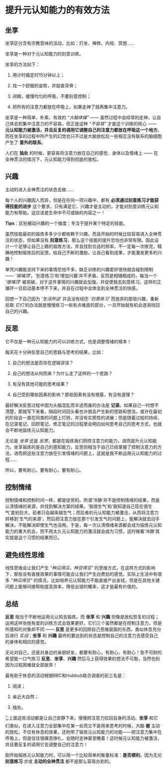 # 提升元认知能力的有效方法

## 坐享
坐享区分含有宗教意味的活动，比如：打坐、禅修、内视、冥想……

坐享是一种对于元认知能力的刻意训练。

坐享的方法如下：

1. 用计时器定时15分钟以上；

2. 找一个舒服的姿势，并挺直背脊；

3. 闭眼，缓慢均匀的呼吸，不要刻意控制；

4. 把所有的注意力都放在呼吸上，如果走神了就再集中注意力。

坐享是一种简单、朴素、有效的 *“大脑体操”* —— 虽然过程中会经常的走神，让自己体会到集中注意力的不容易，但正是这种 *“不容易”* 才是这个训练的核心 —— **元认知能力被激活，并且反复的调用它调整自己的注意力都放在呼吸这一个地方**。而在坐享的过程中所产生的幻觉也只不过是大脑放松后一些相互没有联系的脑细胞产生了 **意外的联系**。

人们在 **独处** 的时候，更容易将注意力放在自己的感觉、身体以及情绪上 —— 在全神贯注的情况下，元认知能力得到彻底的放松。

## 兴趣
主动的进入全神贯注的状态去做……

每个人的兴趣因人而异，但是在任何一项兴趣中，都有 **必须通过刻意练习才能获得技能的进步** 这个要求，只有满足它，兴趣才是主动的，才能对刻意训练元认知能力有帮助。这应该是生命中不可或缺的内容之一！

**Tips**：区别被动兴趣的一个维度：专注于提升某个特定的技能。

虽然技能最初的锻炼多多少少都依赖于兴趣，而且开始的时候比较容易进入全神贯注的状态，但如果没有 **刻意练习**，那么这个技能的提升恐怕也非常有限。因此设计一个足够让自己上瘾的锻炼方法，并且找到合适的频率，不一定每一次练完，精确地控制锻炼后的反馈，给自己不断的激励，让自己看到成果，才能激发更多的兴趣！

单凭兴趣能坚持下来的事情恐怕不多，缺乏训练的兴趣爱好很快就会碰到限制 —— *‘玻璃顶’*。‘刻意练习’和‘增加兴趣’并不矛盾，反而是相辅相成的，每当一个 *‘玻璃顶’* 被突破，对于这件事情的兴趣就会加强，并促使我去刻意练习。这样的正循环一旦启动基本停不下来，并且在过程中会体会到全神贯注的快感。

回想一下自己因为 *‘生活所迫’* 并且没有经历 *‘刻意练习’* 而放弃的那些兴趣，重新拾取 *它们* 的办法就是慢慢练习一些有点难度的部分，一旦开始就有机会逐渐找回自己的兴趣。

## 反思
它不仅是一种元认知能力的可以训练方式，也是调整情绪的根本！

每天花十分钟反思自己的思路与思考的结果，比如：
1. 自己的想法是否存在逻辑谬误？

2. 自己的想法从何而来？为什么走了这样的一个思路？

3. 有没有其他可能的思考结果？

4. 自己受到哪些因素的影响？那些因素有没有根基，有没有道理？

最好解决反思过程中因为头脑混乱而半途而废的办法是 **记录**。如果自己一时想不清楚，那就写下来看，隔段时间回头看也许就会产生新的思路和想法。或许在最初的阶段会一直在同类的问题上打转，并没有实质性的进展；但是随着过程的持续，在记录笔记、回顾笔记、修正笔记的过程里会明白如何思考自己的思考方式，也就会不断地锻炼元认知能力。

无论是 _坐享_ 还是 _反思_，都是在锻炼我们把控注意力的能力，进而提升元认知能力。坐享锻炼的是自己的感知能力，反思则相当于自己已经掌握了控制注意力的方法，进而把这些注意力放在引发情绪的问题上，这就是我不断运用元认知能力的过程……

所以，要有耐心，要有耐心，要有耐心。

## 控制情绪
控制情绪和控制时间一样，都是徒劳的。所谓‘冷静’并不是控制情绪的结果，而是认清情绪的来源，并找到解决方案的结果。‘我很生气’和‘我知道自己现在很生气’差别巨大，前者只会越来越生气；而后者的元认知能力被激活，从而将注意力转移到‘生气的来源’，然后把注意力放在那个引发生气的问题上，能解决就去动手解决，不能解决即使生气也没用。于是，每一次认清情绪来源都会成为锻炼元认知能力的重大机会，而不用太久元认知能力的激活就会成为习惯，这时候看‘冷静’其实就是这个习惯的结果而已。

## 避免线性思维
线性思维会让我们产生 *“种瓜得瓜，种豆得豆”* 的思维方式，在这样方式的影响下，那些没有直接效果的事情可能会让我们产生白费劲的感觉。实际上生活中有很多 *“种瓜得豆”* 的情况，比如培养元认知能力不能直接产出金钱，但是在其他关键问题上能够间接帮助提高效率，降低出错的概率，这才是最有价值的。

## 总结
**反思** 相当于不断地运用元认知去锻炼，而 **坐享** 和 **兴趣** 则像是放松恢复的过程；运用这样张弛有度的训练方式会效果更好。它们三个虽然都是在控制注意力，但是所感知的对象却不同 —— **反思** 是更多的回顾自己思维层面的东西，类似休息充分后进行 *实战*；**坐享** 和 **兴趣** 最终的要达到的状态是控制自己的注意力去感受自己的身体和相应的感觉。

无论对自己，还是对身边的亲朋好友，都要有耐心，有耐心，有耐心！急不可耐的希望能一口气练习 **反思**、**坐享**、**兴趣** 然后马上获得效果的想法不可取，当然也别因为过程困难就全部放弃！

最有助于休息的活动根据BBC和Hubbub联合调查的前三名是：
1. 阅读；

2. 亲近大自然；

3. 独处。

👆上面这些活动都是让自己安静下来，慢慢把注意力拉回自身的活动。**坐享** 和它们类似，在进入注意力全部集中在某一处而又不是用来思考的时候，大脑 **被** 主动的放松，不仅有休息的效果，还附带了锻炼元认知能力的功能——把注意力集中在呼吸上，但是往往很痛苦挣扎，会随时走神甚至睡着！这时候元认知能力被激活，并且要反复的调用它去调整自己的注意力！

刚开始锻炼元认知能力时，可以用一个比较简单的衡量标准：**是否顺利**。因为无论 **刻意练习** 亦或 **主动的全神贯注** 都不是那么容易办到的。
